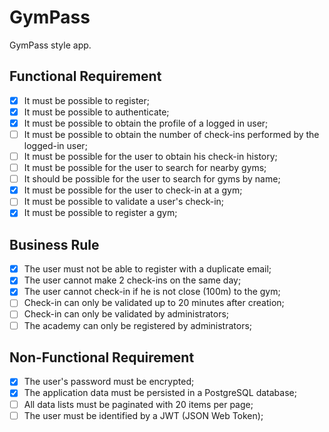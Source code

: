 # GymPass

GymPass style app.

## Functional Requirement

- [x] It must be possible to register;
- [x] It must be possible to authenticate;
- [x] It must be possible to obtain the profile of a logged in user;
- [ ] It must be possible to obtain the number of check-ins performed by the logged-in user;
- [ ] It must be possible for the user to obtain his check-in history;
- [ ] It must be possible for the user to search for nearby gyms;
- [ ] It should be possible for the user to search for gyms by name;
- [x] It must be possible for the user to check-in at a gym;
- [ ] It must be possible to validate a user's check-in;
- [x] It must be possible to register a gym;

## Business Rule

- [x] The user must not be able to register with a duplicate email;
- [x] The user cannot make 2 check-ins on the same day;
- [x] The user cannot check-in if he is not close (100m) to the gym;
- [ ] Check-in can only be validated up to 20 minutes after creation;
- [ ] Check-in can only be validated by administrators;
- [ ] The academy can only be registered by administrators;

## Non-Functional Requirement

- [x] The user's password must be encrypted;
- [x] The application data must be persisted in a PostgreSQL database;
- [ ] All data lists must be paginated with 20 items per page;
- [ ] The user must be identified by a JWT (JSON Web Token);
